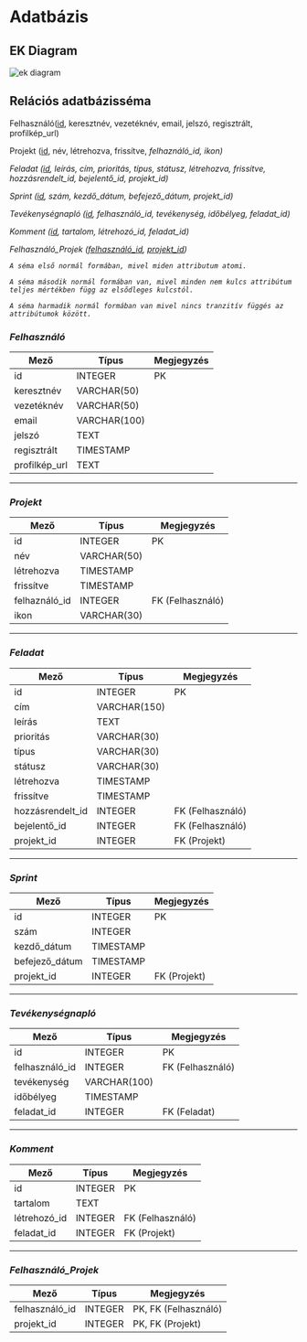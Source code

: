 # Adatbázis

## EK Diagram

![ek diagram](./ek.drawio.png)

## Relációs adatbázisséma

Felhasználó(<u>id</u>, keresztnév, vezetéknév, email, jelszó, regisztrált, profilkép_url)

Projekt (<u>id</u>, név, létrehozva, frissítve, <i>felhaználó_id</u>, ikon)

Feladat (<u>id</u>, leírás, cím, prioritás, típus, státusz, létrehozva, frissítve, <i>hozzásrendelt_id<i>, <i>bejelentő_id</i>, <i>projekt_id</i>)

Sprint (<u>id</u>, szám, kezdő_dátum, befejező_dátum, <i>projekt_id</i>)

Tevékenységnapló (<u>id</u>, <i>felhasználó_id</i>, tevékenység, időbélyeg, <i>feladat_id</i>)

Komment (<u>id</u>, tartalom, <i>létrehozó_id</i>, <i>feladat_id</i>)

Felhasználó_Projek (<u><i>felhasználó_id</i></u>, <u><i>projekt_id</i></u>)

    A séma első normál formában, mivel miden attributum atomi.

    A séma második normál formában van, mivel minden nem kulcs attribútum teljes mértékben függ az elsődleges kulcstól.

    A séma harmadik normál formában van mivel nincs tranzitív függés az attribútumok között.

### **Felhasználó**

| **Mező**      | **Típus**    | **Megjegyzés** |
| ------------- | ------------ | -------------- |
| id            | INTEGER      | PK             |
| keresztnév    | VARCHAR(50)  |                |
| vezetéknév    | VARCHAR(50)  |                |
| email         | VARCHAR(100) |                |
| jelszó        | TEXT         |                |
| regisztrált   | TIMESTAMP    |                |
| profilkép_url | TEXT         |                |

---

### **Projekt**

| **Mező**      | **Típus**   | **Megjegyzés**   |
| ------------- | ----------- | ---------------- |
| id            | INTEGER     | PK               |
| név           | VARCHAR(50) |                  |
| létrehozva    | TIMESTAMP   |                  |
| frissítve     | TIMESTAMP   |                  |
| felhaználó_id | INTEGER     | FK (Felhasználó) |
| ikon          | VARCHAR(30) |                  |

---

### **Feladat**

| **Mező**         | **Típus**    | **Megjegyzés**   |
| ---------------- | ------------ | ---------------- |
| id               | INTEGER      | PK               |
| cím              | VARCHAR(150) |                  |
| leírás           | TEXT         |                  |
| prioritás        | VARCHAR(30)  |                  |
| típus            | VARCHAR(30)  |                  |
| státusz          | VARCHAR(30)  |                  |
| létrehozva       | TIMESTAMP    |                  |
| frissítve        | TIMESTAMP    |                  |
| hozzásrendelt_id | INTEGER      | FK (Felhasználó) |
| bejelentő_id     | INTEGER      | FK (Felhasználó) |
| projekt_id       | INTEGER      | FK (Projekt)     |

---

### **Sprint**

| **Mező**       | **Típus** | **Megjegyzés** |
| -------------- | --------- | -------------- |
| id             | INTEGER   | PK             |
| szám           | INTEGER   |                |
| kezdő_dátum    | TIMESTAMP |                |
| befejező_dátum | TIMESTAMP |                |
| projekt_id     | INTEGER   | FK (Projekt)   |

---

### **Tevékenységnapló**

| **Mező**       | **Típus**    | **Megjegyzés**   |
| -------------- | ------------ | ---------------- |
| id             | INTEGER      | PK               |
| felhasználó_id | INTEGER      | FK (Felhasználó) |
| tevékenység    | VARCHAR(100) |                  |
| időbélyeg      | TIMESTAMP    |                  |
| feladat_id     | INTEGER      | FK (Feladat)     |

---

### **Komment**

| **Mező**     | **Típus** | **Megjegyzés**   |
| ------------ | --------- | ---------------- |
| id           | INTEGER   | PK               |
| tartalom     | TEXT      |                  |
| létrehozó_id | INTEGER   | FK (Felhasználó) |
| feladat_id   | INTEGER   | FK (Projekt)     |

---

### **Felhasználó_Projek**

| **Mező**       | **Típus** | **Megjegyzés**       |
| -------------- | --------- | -------------------- |
| felhasználó_id | INTEGER   | PK, FK (Felhasználó) |
| projekt_id     | INTEGER   | PK, FK (Projekt)     |
